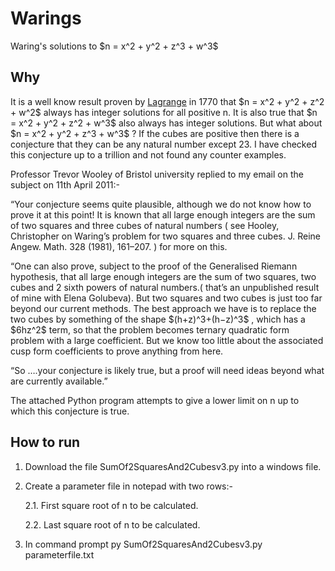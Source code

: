 # Warings
Waring's solutions to \$n = x^2 + y^2 + z^3 + w^3$

## Why
It is a well know result proven by <a href="https://en.wikipedia.org/wiki/Lagrange%27s_four-square_theorem">Lagrange</a> in 1770 that \$n = x^2 + y^2 + z^2 + w^2$ always has integer solutions for all positive n.
It is also true that \$n = x^2 + y^2 + z^2 + w^3$ also always has integer solutions.
But what about \$n = x^2 + y^2 + z^3 + w^3$ ?
If the cubes are positive then there is a conjecture that they can be any natural number except 23. I have checked this conjecture up to a trillion and not found any counter examples.

Professor Trevor Wooley of Bristol university replied to my email on the subject on 11th April 2011:-

“Your conjecture seems quite plausible, although we do not know how to prove it at this point! It is known that all large enough integers are the sum of two squares and three cubes of natural numbers ( see Hooley, Christopher on Waring’s problem for two squares and three cubes. J. Reine Angew. Math. 328 (1981), 161–207. ) for more on this.

“One can also prove, subject to the proof of the Generalised Riemann hypothesis, that all large enough integers are the sum of two squares, two cubes and 2 sixth powers of natural numbers.( that’s an unpublished result of mine with Elena Golubeva). But two squares and two cubes is just too far beyond our current methods. The best approach we have is to replace the two cubes by something of the shape \$(h+z)^3+(h−z)^3$  , which has a \$6hz^2$ term, so that the problem becomes ternary quadratic form problem with a large coefficient. But we know too little about the associated cusp form coefficients to prove anything from here.

“So ….your conjecture is likely true, but a proof will need ideas beyond what are currently available.”

The attached Python program attempts to give a lower limit on n up to which this conjecture is true.

## How to run
1. Download the file SumOf2SquaresAnd2Cubesv3.py into a windows file.
2. Create a parameter file in notepad with two rows:-
   
   2.1. First square root of n to be calculated.
   
   2.2. Last square root of n to be calculated.
   
3. In command prompt
   py SumOf2SquaresAnd2Cubesv3.py parameterfile.txt 
